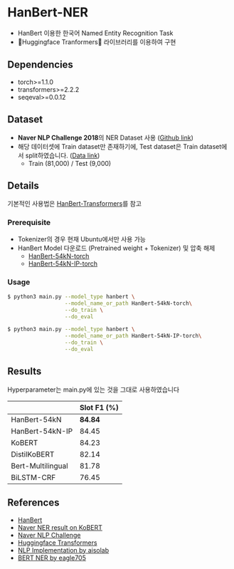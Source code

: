 # HanBert-NER

- HanBert 이용한 한국어 Named Entity Recognition Task
- 🤗Huggingface Tranformers🤗 라이브러리를 이용하여 구현

## Dependencies

- torch>=1.1.0
- transformers>=2.2.2
- seqeval>=0.0.12

## Dataset

- **Naver NLP Challenge 2018**의 NER Dataset 사용 ([Github link](https://github.com/naver/nlp-challenge))
- 해당 데이터셋에 Train dataset만 존재하기에, Test dataset은 Train dataset에서 split하였습니다. ([Data link](https://github.com/aisolab/nlp_implementation/tree/master/Bidirectional_LSTM-CRF_Models_for_Sequence_Tagging/data))
  - Train (81,000) / Test (9,000)

## Details

기본적인 사용법은 [HanBert-Transformers](https://github.com/monologg/HanBert-Transformers)를 참고

### Prerequisite

- Tokenizer의 경우 현재 Ubuntu에서만 사용 가능
- HanBert Model 다운로드 (Pretrained weight + Tokenizer) 및 압축 해제
  - [HanBert-54kN-torch](https://drive.google.com/open?id=1LUyrnhuNC3e8oD2QMJv8tIDrXrxzmdu4)
  - [HanBert-54kN-IP-torch](https://drive.google.com/open?id=1wjROsuDKoJQx4Pu0nqSefVDs3echKSXP)

### Usage

```bash
$ python3 main.py --model_type hanbert \
                  --model_name_or_path HanBert-54kN-torch\
                  --do_train \
                  --do_eval

$ python3 main.py --model_type hanbert \
                  --model_name_or_path HanBert-54kN-IP-torch\
                  --do_train \
                  --do_eval
```

## Results

Hyperparameter는 main.py에 있는 것을 그대로 사용하였습니다

|                   | Slot F1 (%) |
| ----------------- | ----------- |
| HanBert-54kN      | **84.84**   |
| HanBert-54kN-IP   | 84.45       |
| KoBERT            | 84.23       |
| DistilKoBERT      | 82.14       |
| Bert-Multilingual | 81.78       |
| BiLSTM-CRF        | 76.45       |

## References

- [HanBert](https://github.com/tbai2019/HanBert-54k-N)
- [Naver NER result on KoBERT](https://github.com/monologg/KoBERT-NER)
- [Naver NLP Challenge](https://github.com/naver/nlp-challenge)
- [Huggingface Transformers](https://github.com/huggingface/transformers)
- [NLP Implementation by aisolab](https://github.com/aisolab/nlp_implementation)
- [BERT NER by eagle705](https://github.com/eagle705/pytorch-bert-crf-ner)
